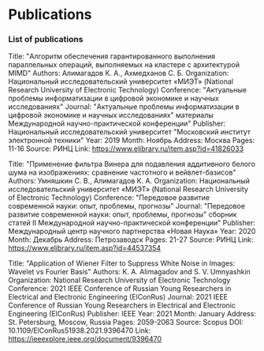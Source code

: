 # Publications
### List of publications

Title: "Алгоритм обеспечения гарантированного выполнения параллельных операций, выполняемых на кластере с архитектурой MIMD"
Authors: Алимагадов К. А., Ахмедханов С. Б.
Organization: Национальный исследовательский университет «МИЭТ» (National Research University of Electronic Technology)
Conference: "Актуальные проблемы информатизации в цифровой экономике и научных исследованиях"
Journal: "Актуальные проблемы информатизации в цифровой экономике и научных исследованиях" материалы Международной научно-практической конференции"
Publisher: Национальный исследовательский университет "Московский институт электронной техники"
Year: 2019
Month: Ноябрь
Address: Москва
Pages: 11-16
Source: РИНЦ
Link: https://www.elibrary.ru/item.asp?id=41826033



Title: "Применение фильтра Винера для подавления аддитивного белого шума на изображениях: сравнение частотного и вейвлет-базисов"
Authors: Умняшкин С. В., Алимагадов К. А.
Organization: Национальный исследовательский университет «МИЭТ» (National Research University of Electronic Technology)
Conference: "Передовое развитие современной науки: опыт, проблемы, прогнозы"
Journal: "Передовое развитие современной науки: опыт, проблемы, прогнозы" сборник статей II Международной научно-практической конференции"
Publisher: Международный центр научного партнерства «Новая Наука»
Year: 2020
Month: Декабрь
Address: Петрозаводск
Pages: 21-27
Source: РИНЦ
Link: https://www.elibrary.ru/item.asp?id=44537354



Title: "Application of Wiener Filter to Suppress White Noise in Images: Wavelet vs Fourier Basis"
Authors: K. A. Alimagadov and S. V. Umnyashkin
Organization: National Research University of Electronic Technology
Conference: 2021 IEEE Conference of Russian Young Researchers in Electrical and Electronic Engineering (ElConRus)
Journal: 2021 IEEE Conference of Russian Young Researchers in Electrical and Electronic Engineering (ElConRus)
Publisher: IEEE
Year: 2021
Month: January
Address: St. Petersburg, Moscow, Russia
Pages: 2059-2063
Source: Scopus
DOI: 10.1109/ElConRus51938.2021.9396470
Link: https://ieeexplore.ieee.org/document/9396470
